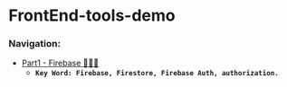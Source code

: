 # FrontEnd-tools-demo

### Navigation:

- [Part1 - Firebase :gem::gem::gem:](https://github.com/DonghaoWu/Frontend-tools-demo/blob/master/Basic-app/Firebase.md) 
    - __`Key Word: Firebase, Firestore, Firebase Auth, authorization.`__

